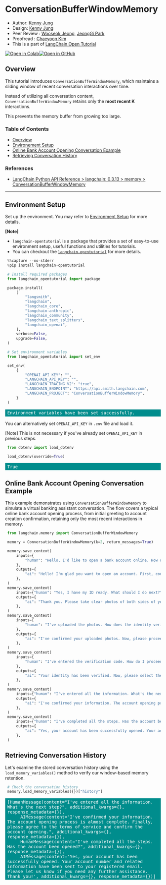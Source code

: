 <style>
.custom {
    background-color: #008d8d;
    color: white;
    padding: 0.25em 0.5em 0.25em 0.5em;
    white-space: pre-wrap;       /* css-3 */
    white-space: -moz-pre-wrap;  /* Mozilla, since 1999 */
    white-space: -pre-wrap;      /* Opera 4-6 */
    white-space: -o-pre-wrap;    /* Opera 7 */
    word-wrap: break-word;
}

pre {
    background-color: #027c7c;
    padding-left: 0.5em;
}

</style>

# ConversationBufferWindowMemory

- Author: [Kenny Jung](https://www.linkedin.com/in/kwang-yong-jung)
- Design: [Kenny Jung](https://www.linkedin.com/in/kwang-yong-jung)
- Peer Review : [Wooseok Jeong](https://github.com/jeong-wooseok), [JeongGi Park](https://www.linkedin.com/in/jeonggipark/)
- Proofread : [Chaeyoon Kim](https://github.com/chaeyoonyunakim)
- This is a part of [LangChain Open Tutorial](https://github.com/LangChain-OpenTutorial/LangChain-OpenTutorial)

[![Open in Colab](https://colab.research.google.com/assets/colab-badge.svg)](https://colab.research.google.com/github/LangChain-OpenTutorial/LangChain-OpenTutorial/blob/main/05-Memory/02-ConversationBufferWindowMemory.ipynb)[![Open in GitHub](https://img.shields.io/badge/Open%20in%20GitHub-181717?style=flat-square&logo=github&logoColor=white)](https://github.com/LangChain-OpenTutorial/LangChain-OpenTutorial/blob/main/05-Memory/02-ConversationBufferWindowMemory.ipynb)
## Overview

This tutorial introduces ```ConversationBufferWindowMemory```, which maintains a sliding window of recent conversation interactions over time.

Instead of utilizing all conversation content, ```ConversationBufferWindowMemory``` retains only the **most recent K** interactions.

This prevents the memory buffer from growing too large.


### Table of Contents

- [Overview](#overview)
- [Environement Setup](#environment-setup)
- [Online Bank Account Opening Conversation Example](#online-bank-account-opening-conversation-example)
- [Retrieving Conversation History](#retrieving-conversation-history)

### References

- [LangChain Python API Reference > langchain: 0.3.13 > memory > ConversationBufferWindowMemory](https://python.langchain.com/api_reference/langchain/memory/langchain.memory.buffer_window.ConversationBufferWindowMemory.html)
----

## Environment Setup

Set up the environment. You may refer to [Environment Setup](https://wikidocs.net/257836) for more details.

**[Note]**
- ```langchain-opentutorial``` is a package that provides a set of easy-to-use environment setup, useful functions and utilities for tutorials. 
- You can checkout the [```langchain-opentutorial```](https://github.com/LangChain-OpenTutorial/langchain-opentutorial-pypi) for more details.

```python
%%capture --no-stderr
%pip install langchain-opentutorial
```

```python
# Install required packages
from langchain_opentutorial import package

package.install(
    [
        "langsmith",
        "langchain",
        "langchain_core",
        "langchain-anthropic",
        "langchain_community",
        "langchain_text_splitters",
        "langchain_openai",
    ],
    verbose=False,
    upgrade=False,
)
```

```python
# Set environment variables
from langchain_opentutorial import set_env

set_env(
    {
        "OPENAI_API_KEY": "",
        "LANGCHAIN_API_KEY": "",
        "LANGCHAIN_TRACING_V2": "true",
        "LANGCHAIN_ENDPOINT": "https://api.smith.langchain.com",
        "LANGCHAIN_PROJECT": "ConversationBufferWindowMemory",
    }
)
```

<pre class="custom">Environment variables have been set successfully.
</pre>

You can alternatively set ```OPENAI_API_KEY``` in ```.env``` file and load it.

[Note] This is not necessary if you've already set ```OPENAI_API_KEY``` in previous steps.

```python
from dotenv import load_dotenv

load_dotenv(override=True)
```




<pre class="custom">True</pre>



## Online Bank Account Opening Conversation Example

This example demonstrates using ```ConversationBufferWindowMemory``` to simulate a virtual banking assistant conversation. The flow covers a typical online bank account opening process, from initial greeting to account creation confirmation, retaining only the most recent interactions in memory.

```python
from langchain.memory import ConversationBufferWindowMemory

memory = ConversationBufferWindowMemory(k=2, return_messages=True)

memory.save_context(
    inputs={
        "human": "Hello, I'd like to open a bank account online. How do I get started?"
    },
    outputs={
        "ai": "Hello! I'm glad you want to open an account. First, could you please prepare your ID for verification?"
    },
)
memory.save_context(
    inputs={"human": "Yes, I have my ID ready. What should I do next?"},
    outputs={
        "ai": "Thank you. Please take clear photos of both sides of your ID and upload them. Then we'll proceed with the identity verification process."
    },
)
memory.save_context(
    inputs={
        "human": "I've uploaded the photos. How does the identity verification work?"
    },
    outputs={
        "ai": "I've confirmed your uploaded photos. Now, please proceed with phone verification. You'll receive a verification code via text message - please enter that code."
    },
)
memory.save_context(
    inputs={
        "human": "I've entered the verification code. How do I proceed with opening the account?"
    },
    outputs={
        "ai": "Your identity has been verified. Now, please select the type of account you want and enter the required information. You can choose the type of deposit, currency, and other options."
    },
)
memory.save_context(
    inputs={"human": "I've entered all the information. What's the next step?"},
    outputs={
        "ai": "I've confirmed your information. The account opening process is almost complete. Finally, please agree to the terms of service and confirm the account opening."
    },
)
memory.save_context(
    inputs={"human": "I've completed all the steps. Has the account been opened?"},
    outputs={
        "ai": "Yes, your account has been successfully opened. Your account number and related information have been sent to your registered email. Please let us know if you need any further assistance. Thank you!"
    },
)
```

## Retrieving Conversation History

Let's examine the stored conversation history using the ```load_memory_variables()``` method to verify our window-based memory retention.

```python
# Check the conversation history
memory.load_memory_variables({})["history"]
```




<pre class="custom">[HumanMessage(content="I've entered all the information. What's the next step?", additional_kwargs={}, response_metadata={}),
     AIMessage(content="I've confirmed your information. The account opening process is almost complete. Finally, please agree to the terms of service and confirm the account opening.", additional_kwargs={}, response_metadata={}),
     HumanMessage(content="I've completed all the steps. Has the account been opened?", additional_kwargs={}, response_metadata={}),
     AIMessage(content='Yes, your account has been successfully opened. Your account number and related information have been sent to your registered email. Please let us know if you need any further assistance. Thank you!', additional_kwargs={}, response_metadata={})]</pre>


